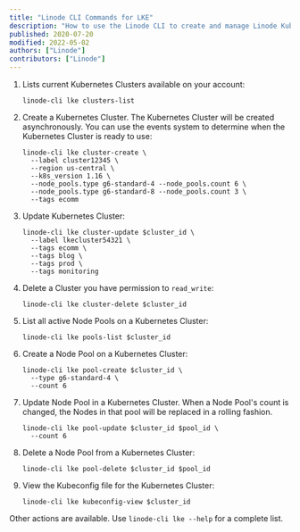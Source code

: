 ```yaml
---
title: "Linode CLI Commands for LKE"
description: "How to use the Linode CLI to create and manage Linode Kubernetes Engine (LKE) clusters."
published: 2020-07-20
modified: 2022-05-02
authors: ["Linode"]
contributors: ["Linode"]
---
```


1.  Lists current Kubernetes Clusters available on your account:

        linode-cli lke clusters-list

1.  Create a Kubernetes Cluster. The Kubernetes Cluster will be created asynchronously. You can use the events system to determine when the Kubernetes Cluster is ready to use:

        linode-cli lke cluster-create \
          --label cluster12345 \
          --region us-central \
          --k8s_version 1.16 \
          --node_pools.type g6-standard-4 --node_pools.count 6 \
          --node_pools.type g6-standard-8 --node_pools.count 3 \
          --tags ecomm

1.  Update Kubernetes Cluster:

        linode-cli lke cluster-update $cluster_id \
          --label lkecluster54321 \
          --tags ecomm \
          --tags blog \
          --tags prod \
          --tags monitoring

1.  Delete a Cluster you have permission to `read_write`:

        linode-cli lke cluster-delete $cluster_id

1.  List all active Node Pools on a Kubernetes Cluster:

        linode-cli lke pools-list $cluster_id

1.  Create a Node Pool on a Kubernetes Cluster:

        linode-cli lke pool-create $cluster_id \
          --type g6-standard-4 \
          --count 6

1.  Update Node Pool in a Kubernetes Cluster. When a Node Pool's count is changed, the Nodes in that pool will be replaced in a rolling fashion.

        linode-cli lke pool-update $cluster_id $pool_id \
          --count 6

1.  Delete a Node Pool from a Kubernetes Cluster:

        linode-cli lke pool-delete $cluster_id $pool_id

1.  View the Kubeconfig file for the Kubernetes Cluster:

        linode-cli lke kubeconfig-view $cluster_id

Other actions are available. Use `linode-cli lke --help` for a complete list.